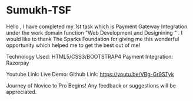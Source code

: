 # Sumukh-TSF
Hello ,
I have completed my 1st task which is Payment Gateway Integration under the work domain function "Web Development and Designining " .
I would like to thank The Sparks Foundation for giving me this wonderful opportunity which helped me to get the best out of me!

Technology Used: HTML5/CSS3/BOOTSTRAP4
Payment Integration: Razorpay

Youtube Link: 
Live Demo: 
Github Link: https://youtu.be/VBg-Gr9STyk

Journey of Novice to Pro Begins!
Any feedback or suggestions will be appreciated.
